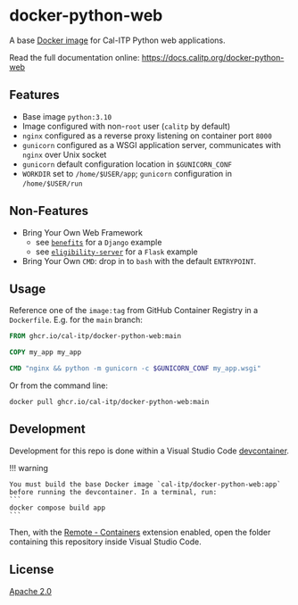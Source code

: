 # docker-python-web

A base [Docker image](https://www.docker.com/) for Cal-ITP Python web applications.

Read the full documentation online: <https://docs.calitp.org/docker-python-web>

## Features

- Base image `python:3.10`
- Image configured with non-`root` user (`calitp` by default)
- `nginx` configured as a reverse proxy listening on container port `8000`
- `gunicorn` configured as a WSGI application server, communicates with `nginx` over Unix socket
- `gunicorn` default configuration location in `$GUNICORN_CONF`
- `WORKDIR` set to `/home/$USER/app`; `gunicorn` configuration in `/home/$USER/run`

## Non-Features

- Bring Your Own Web Framework
  - see [`benefits`](https://github.com/cal-itp/benefits) for a `Django` example
  - see [`eligibility-server`](https://github.com/cal-itp/eligibility-server) for a `Flask` example
- Bring Your Own `CMD`: drop in to `bash` with the default `ENTRYPOINT`.

## Usage

Reference one of the `image:tag` from GitHub Container Registry in a `Dockerfile`. E.g. for the `main` branch:

```dockerfile
FROM ghcr.io/cal-itp/docker-python-web:main

COPY my_app my_app

CMD "nginx && python -m gunicorn -c $GUNICORN_CONF my_app.wsgi"
```

Or from the command line:

```shell
docker pull ghcr.io/cal-itp/docker-python-web:main
```

## Development

Development for this repo is done within a Visual Studio Code [devcontainer](https://code.visualstudio.com/docs/remote/containers).

!!! warning

    You must build the base Docker image `cal-itp/docker-python-web:app` before running the devcontainer. In a terminal, run:
    ```
    docker compose build app
    ```

Then, with the [Remote - Containers](https://code.visualstudio.com/docs/remote/containers) extension enabled, open the folder containing this repository inside Visual Studio Code.

## License

[Apache 2.0](LICENSE)
